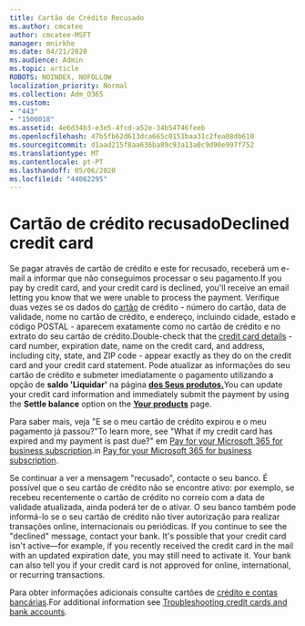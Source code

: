 ```yaml
---
title: Cartão de Crédito Recusado
ms.author: cmcatee
author: cmcatee-MSFT
manager: mnirkhe
ms.date: 04/21/2020
ms.audience: Admin
ms.topic: article
ROBOTS: NOINDEX, NOFOLLOW
localization_priority: Normal
ms.collection: Adm_O365
ms.custom:
- "443"
- "1500018"
ms.assetid: 4e6d34b3-e3e5-4fcd-a52e-34b54746feeb
ms.openlocfilehash: 47b5fb62d613dca665c0151baa31c2fea08db610
ms.sourcegitcommit: d1aad215f8aa636ba89c93a13a0c9d90e997f752
ms.translationtype: MT
ms.contentlocale: pt-PT
ms.lasthandoff: 05/06/2020
ms.locfileid: "44062295"
---
```

# <a name="declined-credit-card"></a><span data-ttu-id="11e6c-102">Cartão de crédito recusado</span><span class="sxs-lookup"><span data-stu-id="11e6c-102">Declined credit card</span></span>

<span data-ttu-id="11e6c-103">Se pagar através de cartão de crédito e este for recusado, receberá um e-mail a informar que não conseguimos processar o seu pagamento.</span><span class="sxs-lookup"><span data-stu-id="11e6c-103">If you pay by credit card, and your credit card is declined, you'll receive an email letting you know that we were unable to process the payment.</span></span> <span data-ttu-id="11e6c-104">Verifique duas vezes se os dados do [cartão](https://go.microsoft.com/fwlink/p/?linkid=842054) de crédito - número do cartão, data de validade, nome no cartão de crédito, e endereço, incluindo cidade, estado e código POSTAL - aparecem exatamente como no cartão de crédito e no extrato do seu cartão de crédito.</span><span class="sxs-lookup"><span data-stu-id="11e6c-104">Double-check that the [credit card details](https://go.microsoft.com/fwlink/p/?linkid=842054) - card number, expiration date, name on the credit card, and address, including city, state, and ZIP code - appear exactly as they do on the credit card and your credit card statement.</span></span> <span data-ttu-id="11e6c-105">Pode atualizar as informações do seu cartão de crédito e submeter imediatamente o pagamento utilizando a opção de **saldo 'Liquidar'** na página **[dos Seus produtos.](https://go.microsoft.com/fwlink/p/?linkid=842054)**</span><span class="sxs-lookup"><span data-stu-id="11e6c-105">You can update your credit card information and immediately submit the payment by using the **Settle balance** option on the **[Your products](https://go.microsoft.com/fwlink/p/?linkid=842054)** page.</span></span> 

<span data-ttu-id="11e6c-106">Para saber mais, veja "E se o meu cartão de crédito expirou e o meu pagamento já passou?"</span><span class="sxs-lookup"><span data-stu-id="11e6c-106">To learn more, see "What if my credit card has expired and my payment is past due?"</span></span> <span data-ttu-id="11e6c-107">em [Pay for your Microsoft 365 for business subscription](https://docs.microsoft.com/office365/admin/subscriptions-and-billing/pay-for-your-subscription#what-if-my-credit-card-was-declined-and-my-payment-is-past-due).</span><span class="sxs-lookup"><span data-stu-id="11e6c-107">in [Pay for your Microsoft 365 for business subscription](https://docs.microsoft.com/office365/admin/subscriptions-and-billing/pay-for-your-subscription#what-if-my-credit-card-was-declined-and-my-payment-is-past-due).</span></span>
  
<span data-ttu-id="11e6c-p103">Se continuar a ver a mensagem "recusado", contacte o seu banco. É possível que o seu cartão de crédito não se encontre ativo: por exemplo, se recebeu recentemente o cartão de crédito no correio com a data de validade atualizada, ainda poderá ter de o ativar. O seu banco também pode informá-lo se o seu cartão de crédito não tiver autorização para realizar transações online, internacionais ou periódicas.  </span><span class="sxs-lookup"><span data-stu-id="11e6c-p103">If you continue to see the "declined" message, contact your bank. It's possible that your credit card isn't active—for example, if you recently received the credit card in the mail with an updated expiration date, you may still need to activate it. Your bank can also tell you if your credit card is not approved for online, international, or recurring transactions.</span></span>
  
<span data-ttu-id="11e6c-111">Para obter informações adicionais consulte cartões de [crédito e contas bancárias](https://docs.microsoft.com/office365/admin/subscriptions-and-billing/add-update-or-remove-credit-card-or-bank-account#troubleshooting-credit-cards-and-bank-accounts).</span><span class="sxs-lookup"><span data-stu-id="11e6c-111">For additional information see [Troubleshooting credit cards and bank accounts](https://docs.microsoft.com/office365/admin/subscriptions-and-billing/add-update-or-remove-credit-card-or-bank-account#troubleshooting-credit-cards-and-bank-accounts).</span></span>